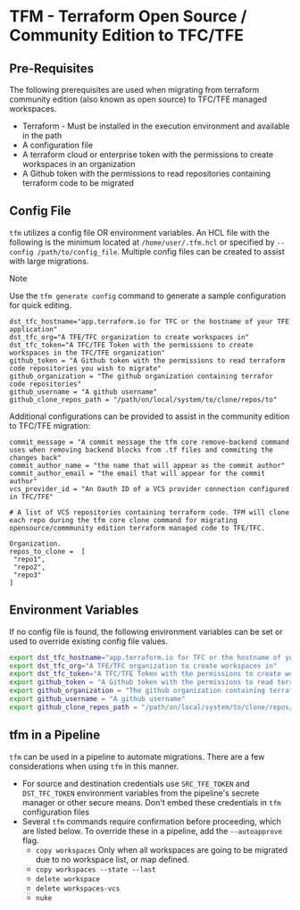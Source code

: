 # TFM - Terraform Open Source / Community Edition to TFC/TFE

## Pre-Requisites

The following prerequisites are used when migrating from terraform community edition (also known as open source) to TFC/TFE managed workspaces.

- Terraform - Must be installed in the execution environment and available in the path
- A configuration file
- A terraform cloud or enterprise token with the permissions to create workspaces in an organization
- A Github token with the permissions to read repositories containing terraform code to be migrated

## Config File

`tfm` utilizes a config file OR environment variables. An HCL file with the following is the minimum located at `/home/user/.tfm.hcl` or specified by `--config /path/to/config_file`. Multiple config files can be created to assist with large migrations.

> [!NOTE]
> Use the `tfm generate config` command to generate a sample configuration for quick editing.

```hcl
dst_tfc_hostname="app.terraform.io for TFC or the hostname of your TFE application"
dst_tfc_org="A TFE/TFC organization to create workspaces in"
dst_tfc_token="A TFC/TFE Token with the permissions to create workspaces in the TFC/TFE organization"
github_token = "A Github token with the permissions to read terraform code repositories you wish to migrate"
github_organization = "The github organization containing terrafor code repositories"
github_username = "A github username"
github_clone_repos_path = "/path/on/local/system/to/clone/repos/to"
```

Additional configurations can be provided to assist in the community edition to TFC/TFE migration:

```hcl
commit_message = "A commit message the tfm core remove-backend command uses when removing backend blocks from .tf files and commiting the changes back"
commit_author_name = "the name that will appear as the commit author"
commit_author_email = "the email that will appear for the commit author"
vcs_provider_id = "An Oauth ID of a VCS provider connection configured in TFC/TFE"

# A list of VCS repositories containing terraform code. TFM will clone each repo during the tfm core clone command for migrating opensource/commmunity edition terraform managed code to TFE/TFC.

Organization.
repos_to_clone =  [
 "repo1",
 "repo2",
 "repo3"
]
```

## Environment Variables

If no config file is found, the following environment variables can be set or used to override existing config file values.

```bash
export dst_tfc_hostname="app.terraform.io for TFC or the hostname of your TFE application"
export dst_tfc_org="A TFE/TFC organization to create workspaces in"
export dst_tfc_token="A TFC/TFE Token with the permissions to create workspaces in the TFC/TFE organization"
export github_token = "A Github token with the permissions to read terraform code repositories you wish to migrate"
export github_organization = "The github organization containing terrafor code repositories"
export github_username = "A github username"
export github_clone_repos_path = "/path/on/local/system/to/clone/repos/to"
```

## tfm in a Pipeline

`tfm` can be used in a pipeline to automate migrations. There are a few considerations when using `tfm` in this manner.

- For source and destination credentials use `SRC_TFE_TOKEN` and `DST_TFC_TOKEN` environment variables from the pipeline's secrete manager or other secure means. Don't embed these credentials in `tfm` configuration files
- Several `tfm` commands require confirmation before proceeding, which are listed below. To override these in a pipeline, add the `--autoapprove` flag.
  - `copy workspaces` Only when all workspaces are going to be migrated due to no workspace list, or map defined.
  - `copy workspaces --state --last`
  - `delete workspace`
  - `delete workspaces-vcs`
  - `nuke`

